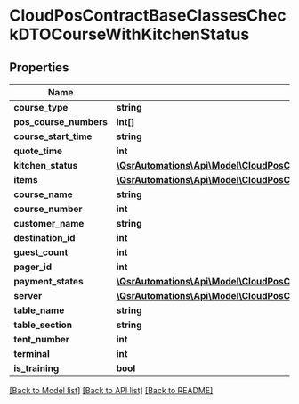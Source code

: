 # CloudPosContractBaseClassesCheckDTOCourseWithKitchenStatus

## Properties
Name | Type | Description | Notes
------------ | ------------- | ------------- | -------------
**course_type** | **string** |  | [optional] 
**pos_course_numbers** | **int[]** |  | [optional] 
**course_start_time** | **string** |  | [optional] 
**quote_time** | **int** |  | [optional] 
**kitchen_status** | [**\QsrAutomations\Api\Model\CloudPosContractBaseClassesCheckDTOKitchenStatus**](CloudPosContractBaseClassesCheckDTOKitchenStatus.md) |  | [optional] 
**items** | [**\QsrAutomations\Api\Model\CloudPosContractBaseClassesCheckDTOItemWithKitchenStatus[]**](CloudPosContractBaseClassesCheckDTOItemWithKitchenStatus.md) |  | [optional] 
**course_name** | **string** |  | [optional] 
**course_number** | **int** |  | [optional] 
**customer_name** | **string** |  | [optional] 
**destination_id** | **int** |  | [optional] 
**guest_count** | **int** |  | [optional] 
**pager_id** | **int** |  | [optional] 
**payment_states** | [**\QsrAutomations\Api\Model\CloudPosContractBaseClassesCheckDTOCoursePaymentState[]**](CloudPosContractBaseClassesCheckDTOCoursePaymentState.md) |  | [optional] 
**server** | [**\QsrAutomations\Api\Model\CloudPosContractBaseClassesCheckDTOServer**](CloudPosContractBaseClassesCheckDTOServer.md) |  | [optional] 
**table_name** | **string** |  | [optional] 
**table_section** | **string** |  | [optional] 
**tent_number** | **int** |  | [optional] 
**terminal** | **int** |  | [optional] 
**is_training** | **bool** |  | [optional] 

[[Back to Model list]](../README.md#documentation-for-models) [[Back to API list]](../README.md#documentation-for-api-endpoints) [[Back to README]](../README.md)


